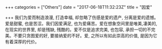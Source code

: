 +++
categories = ["Others"]
date = "2017-06-18T11:32:23Z"
title = "因爱"

+++
我们为爱而制造浪漫, 打造幸福, 却忽略了伤感是爱的遗产, 分离是爱的遗憾。爱是甜蜜, 也是苦涩。我们因爱满足, 也为爱痛苦。爱在想象空间里是唯美,凄美的, 在现实的世界里, 却是残缺, 残酷的。爱不仅是追求完美, 也包容, 承担一切的不完美。不要只贪图爱的好, 要接纳爱的不好。爱, 之所以有如此崇高的价值, 是因为它有着深厚的代价。